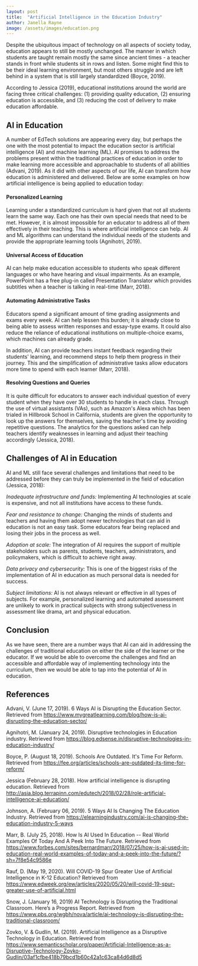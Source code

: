 ```yaml
---
layout: post
title:  "Artificial Intelligence in the Education Industry"
author: Janella Rayne
image: /assets/images/education.png
---
```


Despite the ubiquitous impact of technology on all aspects of society today, education appears to still be mostly unchanged. The manner in which students are taught remain mostly the same since ancient times - a teacher stands in front while students sit in rows and listen. Some might find this to be their ideal learning environment, but most others struggle and are left behind in a system that is still largely standardized (Boyce, 2019).

According to Jessica (2019), educational institutions around the world are facing three critical challenges: (1) providing quality education, (2) ensuring education is accessible, and (3) reducing the cost of delivery to make education affordable.

## AI in Education

A number of EdTech solutions are appearing every day, but perhaps the one with the most potential to impact the education sector is artificial intelligence (AI) and machine learning (ML). AI promises to address the problems present within the traditional practices of education in order to make learning more accessible and approachable to students of all abilities (Advani, 2019). As it did with other aspects of our life, AI can transform how education is administered and delivered. Below are some examples on how artificial intelligence is being applied to education today:

#### Personalized Learning

Learning under a standardized curriculum is hard given that not all students learn the same way. Each one has their own special needs that need to be met. However, it is almost impossible for an educator to address  all of them effectively in their teaching. This is where artificial intelligence can help. AI and ML algorithms can understand the individual needs of the students and provide the appropriate learning tools (Agnihotri, 2019).

#### Universal Access of Education

AI can help make education accessible to students who speak different languages or who have hearing and visual impairments. As an example, PowerPoint has a free plug-in called Presentation Translator which provides subtitles when a teacher is talking in real-time (Marr, 2018).

#### Automating Administrative Tasks

Educators spend a significant amount of time grading assignments and exams every week. AI can help lessen this burden; it is already close to being able to assess written responses and essay-type exams. It could also reduce the reliance of educational institutions on multiple-choice exams, which machines can already grade.

In addition, AI can provide teachers instant feedback regarding their students' learning, and recommend steps to help them progress in their journey. This and the simplification of administrative tasks allow educators more time to spend with each learner (Marr, 2018).

#### Resolving Questions and Queries

It is quite difficult for educators to answer each individual question of every student when they have over 30 students to handle in each class. Through the use of virtual assistants (VAs), such as Amazon's Alexa which has been trialed in Hillbrook School in California, students are given the opportunity to look up the answers for themselves, saving the teacher's time by avoiding repetitive questions. The analytics for the questions asked can help teachers identify weaknesses in learning and adjust their teaching accordingly (Jessica, 2018).

## Challenges of AI in Education

AI and ML still face several challenges and limitations that need to be addressed before they can truly be implemented in the field of education (Jessica, 2018):

<i>Inadequate infrastructure and funds:</i> Implementing AI technologies at scale is expensive, and not all institutions have access to these funds.

<i>Fear and resistance to change:</i> Changing the minds of students and teachers and having them adopt newer technologies that can aid in education is not an easy task. Some educators fear being replaced and losing their jobs in the process as well.

<i>Adoption at scale:</i> The integration of AI requires the support of multiple stakeholders such as parents, students, teachers, administrators, and policymakers, which is difficult to achieve right away. 

<i>Data privacy and cybersecurity:</i> This is one of the biggest risks of the implementation of AI in education as much personal data is needed for success.

<i>Subject limitations:</i> AI is not always relevant or effective in all types of subjects. For example, personalized learning and automated assessment are unlikely to work in practical subjects with strong subjectiveness in assessment like drama, art and physical education.

## Conclusion

As we have seen, there are a number ways that AI can aid in addressing the challenges of traditional education on either the side of the learner or the educator. If we would be able to overcome the challenges and find an accessible and affordable way of implementing technology into the curriculum, then we would be able to tap into the potential of AI in education. 
	
## References

Advani, V. (June 17, 2019). 6 Ways AI is Disrupting the Education Sector. Retrieved from <https://www.mygreatlearning.com/blog/how-is-ai-disrupting-the-education-sector/>

Agnihotri, M. (January 24, 2019). Disruptive technologies in Education industry. Retrieved from <https://blog.edsense.in/disruptive-technologies-in-education-industry/>

Boyce, P. (August 18, 2019). Schools Are Outdated. It's Time For Reform. Retrieved from <https://fee.org/articles/schools-are-outdated-its-time-for-reform/>

Jessica (February 28, 2018). How artificial intelligence is disrupting education. Retrieved from <http://asia.blog.terrapinn.com/edutech/2018/02/28/role-artificial-intelligence-ai-education/>

Johnson, A. (February 06, 2019). 5 Ways AI Is Changing The Education Industry. Retrieved from <https://elearningindustry.com/ai-is-changing-the-education-industry-5-ways>

Marr, B.  (July 25, 2018). How Is AI Used In Education -- Real World Examples Of Today And A Peek Into The Future. Retrieved from <https://www.forbes.com/sites/bernardmarr/2018/07/25/how-is-ai-used-in-education-real-world-examples-of-today-and-a-peek-into-the-future/?sh=7f8e54c9586e>

Rauf, D. (May 19, 2020). Will COVID-19 Spur Greater Use of Artificial Intelligence in K-12 Education? Retrieved from <https://www.edweek.org/ew/articles/2020/05/20/will-covid-19-spur-greater-use-of-artificial.html>

Snow, J. (January 16, 2019) AI Technology is Disrupting the Traditional Classroom. Here’s a Progress Report. Retrieved from <https://www.pbs.org/wgbh/nova/article/ai-technology-is-disrupting-the-traditional-classroom/>

Zovko, V. & Gudlin, M. (2019). Artificial Intelligence as a Disruptive Technology in Education. Retrieved from <https://www.semanticscholar.org/paper/Artificial-Intelligence-as-a-Disruptive-Technology-Zovko-Gudlin/03af1cfbe418b79bcd1b60c42a1c63ca84d6d8d5>
